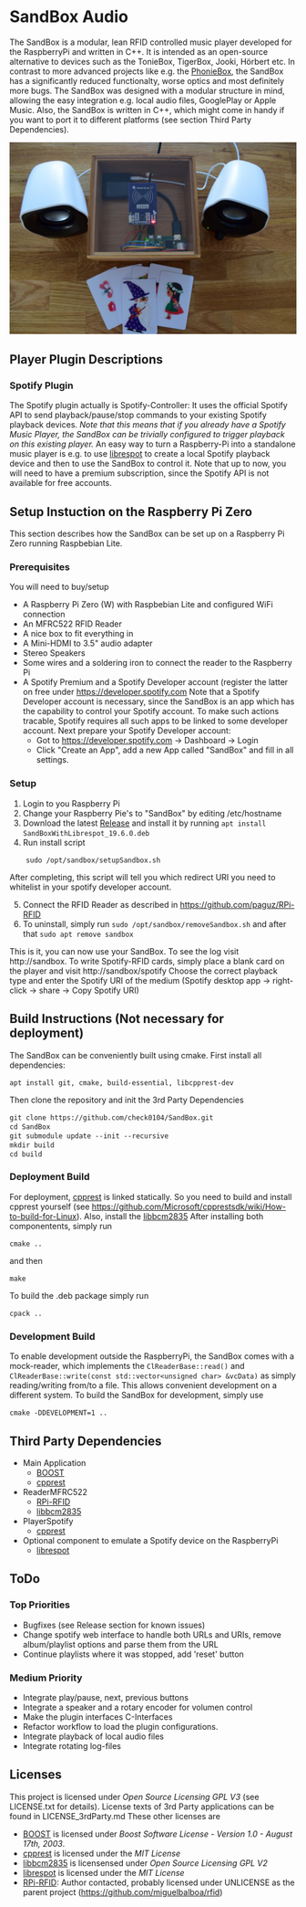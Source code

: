 # SandBox Audio
The SandBox is a modular, lean RFID controlled music player developed for the RaspberryPi and written in C++. 
It is intended as an open-source alternative to devices such as the TonieBox, TigerBox, Jooki, Hörbert etc. 
In contrast to more advanced projects like e.g. the [PhonieBox](https://github.com/MiczFlor/RPi-Jukebox-RFID), the SandBox has a significantly reduced functionalty, worse optics and most definitely more bugs. 
The SandBox was designed with a modular structure in mind, allowing the easy integration e.g. local audio files, GooglePlay or Apple Music. Also, the SandBox is written in C++, which might come in handy if you want to port it to different platforms (see section Third Party Dependencies).

![SandBox](/misc/SandBox.jpg)

## Player Plugin Descriptions

### Spotify Plugin
The Spotify plugin actually is Spotify-Controller: It uses the official Spotify API to send playback/pause/stop commands to your existing Spotify playback devices. 
*Note that this means that if you already have a Spotify Music Player, the SandBox can be trivially configured to trigger playback on this existing player.*
An easy way to turn a Raspberry-Pi into a standalone music player is e.g. to use [librespot](https://github.com/librespot-org/librespot) to create a local Spotify playback device and then to use the SandBox to control it. 
Note that up to now, you will need to have a premium subscription, since the Spotify API is not available for free accounts.

## Setup Instuction on the Raspberry Pi Zero
This section describes how the SandBox can be set up on a Raspberry Pi Zero running Raspbebian Lite. 

### Prerequisites
You will need to buy/setup
* A Raspberry Pi Zero (W) with Raspbebian Lite and configured WiFi connection
* An MFRC522 RFID Reader
* A nice box to fit everything in
* A Mini-HDMI to 3.5" audio adapter
* Stereo Speakers
* Some wires and a soldering iron to connect the reader to the Raspberry Pi
* A Spotify Premium and a Spotify Developer account (register the latter on free under https://developer.spotify.com
Note that a Spotify Developer account is necessary, since the SandBox is an app which has the capability to control your Spotify account. 
To make such actions tracable, Spotify requires all such apps to be linked to some developer account.
Next prepare your Spotify Developer account:
	* Got to https://developer.spotify.com -> Dashboard -> Login
	* Click "Create an App", add a new App called "SandBox" and fill in all settings.

### Setup
1. Login to you Raspberry Pi
2. Change your Raspberry Pie's to "SandBox" by editing /etc/hostname
3. Download the latest [Release](https://github.com/csandmann/SandBox/releases) and install it by running `apt install SandBoxWithLibrespot_19.6.0.deb`
4. Run install script
```
    sudo /opt/sandbox/setupSandbox.sh
```
After completing, this script will tell you which redirect URI you need to whitelist in your spotify developer account.

5. Connect the RFID Reader as described in https://github.com/paguz/RPi-RFID
6. To uninstall, simply run `sudo /opt/sandbox/removeSandbox.sh` and after that `sudo apt remove sandbox`

This is it, you can now use your SandBox.
To see the log visit http://sandbox. To write Spotify-RFID cards, simply place a blank card on the player and visit http://sandbox/spotify Choose the correct playback type and enter the Spotify URI of the medium (Spotify desktop app -> right-click -> share -> Copy Spotify URI)

## Build Instructions (Not necessary for deployment)
The SandBox can be conveniently built using cmake. First install all dependencies:
```
apt install git, cmake, build-essential, libcpprest-dev
```
Then clone the repository and init the 3rd Party Dependencies
```
git clone https://github.com/check0104/SandBox.git
cd SandBox
git submodule update --init --recursive
mkdir build
cd build
```

### Deployment Build
For deployment, [cpprest](https://github.com/microsoft/cpprestsdk) is linked statically. So you need to build and install cpprest yourself (see https://github.com/Microsoft/cpprestsdk/wiki/How-to-build-for-Linux). Also, install the [libbcm2835](https://www.airspayce.com/mikem/bcm2835/)
After installing both componentents, simply run
```
cmake ..
```
and then 
```
make
```
To build the .deb package simply run
```
cpack ..
```

### Development Build
To enable development outside the RaspberryPi, the SandBox comes with a mock-reader, which implements the `ClReaderBase::read()` and `ClReaderBase::write(const std::vector<unsigned char> &vcData)` as simply reading/writing from/to a file. This allows convenient development on a different system. To build the SandBox for development, simply use
```
cmake -DDEVELOPMENT=1 ..
```

## Third Party Dependencies
* Main Application
	* [BOOST](https://www.boost.org)
	* [cpprest](https://github.com/microsoft/cpprestsdk)
* ReaderMFRC522
	* [RPi-RFID](https://github.com/paguz/RPi-RFID)
	* [libbcm2835](https://www.airspayce.com/mikem/bcm2835/)
* PlayerSpotify
	* [cpprest](https://github.com/microsoft/cpprestsdk)
* Optional component to emulate a Spotify device on the RaspberryPi
	* [librespot](https://github.com/librespot-org/librespot)

## ToDo
### Top Priorities
* Bugfixes (see Release section for known issues)
* Change spotify web interface to handle both URLs and URIs, remove album/playlist options and parse them from the URL
* Continue playlists where it was stopped, add 'reset' button
### Medium Priority
* Integrate play/pause, next, previous buttons
* Integrate a speaker and a rotary encoder for volumen control
* Make the plugin interfaces C-Interfaces
* Refactor workflow to load the plugin configurations.
* Integrate playback of local audio files
* Integrate rotating log-files

## Licenses
This project is licensed under *Open Source Licensing GPL V3* (see LICENSE.txt for details). License texts of 3rd Party applications can be found in LICENSE_3rdParty.md These other licenses are
* [BOOST](https://www.boost.org) is licensed under *Boost Software License - Version 1.0 - August 17th, 2003*.
* [cpprest](https://github.com/microsoft/cpprestsdk) is licensed under the *MIT License*
* [libbcm2835](https://www.airspayce.com/mikem/bcm2835) is licensensed under *Open Source Licensing GPL V2*
* [librespot](https://github.com/librespot-org/librespot) is licensed under the *MIT License*
* [RPi-RFID](https://github.com/paguz/RPi-RFID): Author contacted, probably licensed under UNLICENSE as the parent project (https://github.com/miguelbalboa/rfid)

